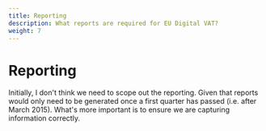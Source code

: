```yaml
---
title: Reporting
description: What reports are required for EU Digital VAT?
weight: 7
---
```


Reporting
============

Initially, I don't think we need to scope out the reporting. Given that reports would only need to be generated once a first quarter has passed (i.e. after March 2015). What's more important is to ensure we are capturing information correctly.
